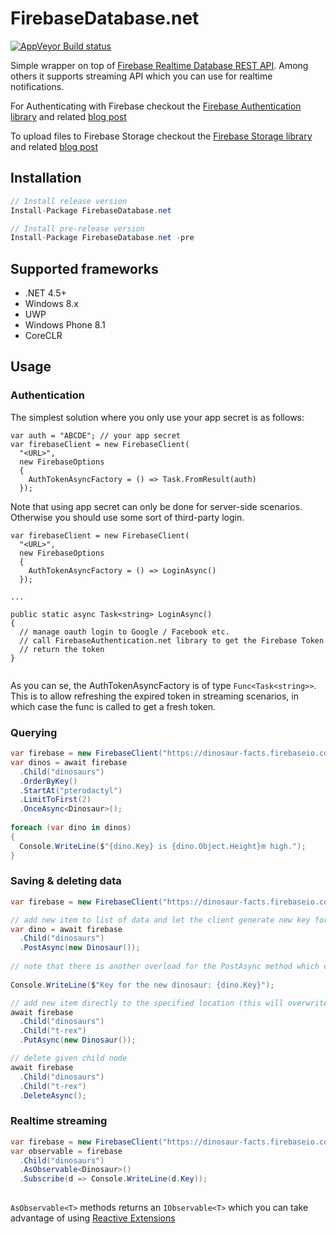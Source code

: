 # FirebaseDatabase.net
[![AppVeyor Build status](https://ci.appveyor.com/api/projects/status/ep8xw22cexktghba?svg=true)](https://ci.appveyor.com/project/bezysoftware/firebase-database-dotnet)

Simple wrapper on top of [Firebase Realtime Database REST API](https://firebase.google.com/docs/database/). Among others it supports streaming API which you can use for realtime notifications.

For Authenticating with Firebase checkout the [Firebase Authentication library](https://github.com/step-up-labs/firebase-authentication-dotnet) and related [blog post](https://medium.com/step-up-labs/firebase-authentication-c-library-8e5e1c30acc2)

To upload files to Firebase Storage checkout the [Firebase Storage library](https://github.com/step-up-labs/firebase-storage-dotnet) and related [blog post](https://medium.com/step-up-labs/firebase-storage-c-library-d1656cc8b3c3)

## Installation
```csharp
// Install release version
Install-Package FirebaseDatabase.net

// Install pre-release version
Install-Package FirebaseDatabase.net -pre
```

## Supported frameworks
* .NET 4.5+
* Windows 8.x
* UWP
* Windows Phone 8.1
* CoreCLR

## Usage

### Authentication

The simplest solution where you only use your app secret is as follows:

```
var auth = "ABCDE"; // your app secret
var firebaseClient = new FirebaseClient(
  "<URL>",
  new FirebaseOptions
  {
    AuthTokenAsyncFactory = () => Task.FromResult(auth) 
  });
```

Note that using app secret can only be done for server-side scenarios. Otherwise you should use some sort of third-party login. 

```
var firebaseClient = new FirebaseClient(
  "<URL>",
  new FirebaseOptions
  {
    AuthTokenAsyncFactory = () => LoginAsync()
  });

...

public static async Task<string> LoginAsync()
{
  // manage oauth login to Google / Facebook etc.
  // call FirebaseAuthentication.net library to get the Firebase Token
  // return the token
}
  
```

As you can se, the AuthTokenAsyncFactory is of type `Func<Task<string>>`. This is to allow refreshing the expired token in streaming scenarios, in which case the func is called to get a fresh token.

### Querying

```csharp
var firebase = new FirebaseClient("https://dinosaur-facts.firebaseio.com/");
var dinos = await firebase
  .Child("dinosaurs")
  .OrderByKey()
  .StartAt("pterodactyl")
  .LimitToFirst(2)
  .OnceAsync<Dinosaur>();
  
foreach (var dino in dinos)
{
  Console.WriteLine($"{dino.Key} is {dino.Object.Height}m high.");
}
```

### Saving & deleting data

```csharp
var firebase = new FirebaseClient("https://dinosaur-facts.firebaseio.com/");

// add new item to list of data and let the client generate new key for you (done offline)
var dino = await firebase
  .Child("dinosaurs")
  .PostAsync(new Dinosaur());
  
// note that there is another overload for the PostAsync method which delegates the new key generation to the firebase server
  
Console.WriteLine($"Key for the new dinosaur: {dino.Key}");  

// add new item directly to the specified location (this will overwrite whatever data already exists at that location)
await firebase
  .Child("dinosaurs")
  .Child("t-rex")
  .PutAsync(new Dinosaur());

// delete given child node
await firebase
  .Child("dinosaurs")
  .Child("t-rex")
  .DeleteAsync();
```

### Realtime streaming

```csharp
var firebase = new FirebaseClient("https://dinosaur-facts.firebaseio.com/");
var observable = firebase
  .Child("dinosaurs")
  .AsObservable<Dinosaur>()
  .Subscribe(d => Console.WriteLine(d.Key));
  
```

```AsObservable<T>``` methods returns an ```IObservable<T>``` which you can take advantage of using [Reactive Extensions](https://github.com/Reactive-Extensions/Rx.NET)
